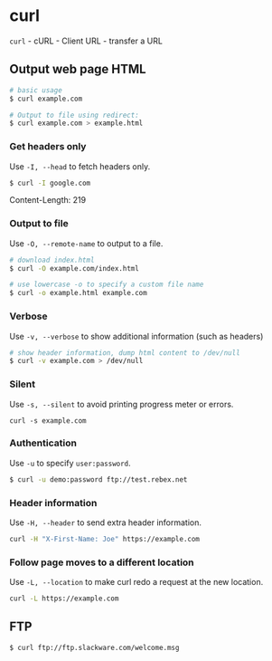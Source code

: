 # curl

`curl` - cURL - Client URL - transfer a URL

## Output web page HTML
```bash
# basic usage
$ curl example.com

# Output to file using redirect:
$ curl example.com > example.html
```

### Get headers only
Use `-I, --head` to fetch headers only.
```bash
$ curl -I google.com
```
Content-Length: 219

### Output to file
Use `-O, --remote-name` to output to a file.
```bash
# download index.html
$ curl -O example.com/index.html

# use lowercase -o to specify a custom file name
$ curl -o example.html example.com
```

### Verbose
Use `-v, --verbose` to show additional information (such as headers)

```bash
# show header information, dump html content to /dev/null
$ curl -v example.com > /dev/null
```

### Silent
Use `-s, --silent` to avoid printing progress meter or errors.
```
curl -s example.com
```

### Authentication
Use `-u` to specify `user:password`.
```bash
$ curl -u demo:password ftp://test.rebex.net
```

### Header information
Use `-H, --header` to send extra header information.
```bash
curl -H "X-First-Name: Joe" https://example.com
```

### Follow page moves to a different location
Use `-L, --location` to make curl redo a request at the new location.

```bash
curl -L https://example.com
```

## FTP

```bash
$ curl ftp://ftp.slackware.com/welcome.msg
```
